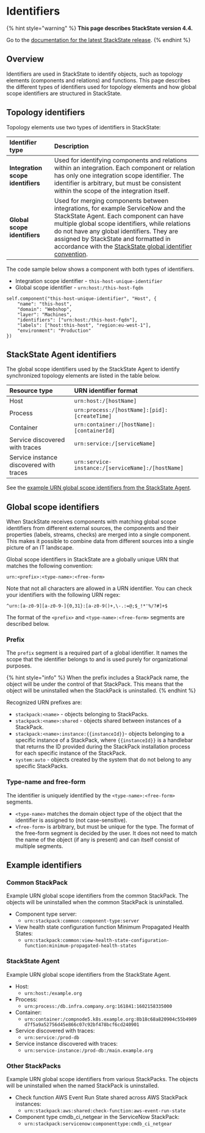 # Identifiers

{% hint style="warning" %}
**This page describes StackState version 4.4.**

Go to the [documentation for the latest StackState release](https://docs.stackstate.com/).
{% endhint %}

## Overview

Identifiers are used in StackState to identify objects, such as topology elements \(components and relations\) and functions. This page describes the different types of identifiers used for topology elements and how global scope identifiers are structured in StackState.

## Topology identifiers

Topology elements use two types of identifiers in StackState:

| Identifier type | Description |
| :--- | :--- |
| **Integration scope identifiers** | Used for identifying components and relations within an integration. Each component or relation has only one integration scope identifier. The identifier is arbitrary, but must be consistent within the scope of the integration itself. |
| **Global scope identifiers** | Used for merging components between integrations, for example ServiceNow and the StackState Agent. Each component can have multiple global scope identifiers, while relations do not have any global identifiers. They are assigned by StackState and formatted in accordance with the [StackState global identifier convention](identifiers.md#global-scope-identifiers). |

The code sample below shows a component with both types of identifiers.

* Integration scope identifier - `this-host-unique-identifier`
* Global scope identifier - `urn:host:/this-host-fqdn`

```text
self.component("this-host-unique-identifier", "Host", {
    "name": "this-host",
    "domain": "Webshop",
    "layer": "Machines",
    "identifiers": ["urn:host:/this-host-fqdn"],
    "labels": ["host:this-host", "region:eu-west-1"],
    "environment": "Production"
})
```

## StackState Agent identifiers

The global scope identifiers used by the StackState Agent to identify synchronized topology elements are listed in the table below.

| Resource type | URN identifier format |
| :--- | :--- |
| Host | `urn:host:/[hostName]` |
| Process | `urn:process:/[hostName]:[pid]:[createTime]` |
| Container | `urn:container:/[hostName]:[containerId]` |
| Service discovered with traces | `urn:service:/[serviceName]` |
| Service instance discovered with traces | `urn:service-instance:/[serviceName]:/[hostName]` |

See the [example URN global scope identifiers from the StackState Agent](identifiers.md#stackstate-agent).

## Global scope identifiers

When StackState receives components with matching global scope identifiers from different external sources, the components and their properties \(labels, streams, checks\) are merged into a single component. This makes it possible to combine data from different sources into a single picture of an IT landscape.

Global scope identifiers in StackState are a globally unique URN that matches the following convention:

```text
urn:<prefix>:<type-name>:<free-form>
```

Note that not all characters are allowed in a URN identifier. You can check your identifiers with the following URN regex:

```text
^urn:[a-z0-9][a-z0-9-]{0,31}:[a-z0-9()+,\-.:=@;$_!*'%/?#]+$
```

The format of the `<prefix>` and `<type-name>:<free-form>` segments are described below.

### Prefix

The `prefix` segment is a required part of a global identifier. It names the scope that the identifier belongs to and is used purely for organizational purposes.

{% hint style="info" %}
When the prefix includes a StackPack name, the object will be under the control of that StackPack. This means that the object will be uninstalled when the StackPack is uninstalled.
{% endhint %}

Recognized URN prefixes are:

* `stackpack:<name>` - objects belonging to StackPacks.
* `stackpack:<name>:shared` - objects shared between instances of a StackPack.
* `stackpack:<name>:instance:{{instanceId}}`- objects belonging to a specific instance of a StackPack, where `{{instanceId}}` is a handlebar that returns the ID provided during the StackPack installation process for each specific instance of the StackPack.
* `system:auto` - objects created by the system that do not belong to any specific StackPacks.

### Type-name and free-form

The identifier is uniquely identified by the `<type-name>:<free-form>` segments.

* `<type-name>` matches the domain object type of the object that the identifier is assigned to \(not case-sensitive\). 
* `<free-form>` is arbitrary, but must be unique for the type. The format of the free-form segment is decided by the user. It does not need to match the name of the object \(if any is present\) and can itself consist of multiple segments.

## Example identifiers

### Common StackPack

Example URN global scope identifiers from the common StackPack. The objects will be uninstalled when the common StackPack is uninstalled.

* Component type server:
  * `urn:stackpack:common:component-type:server` 
* View health state configuration function Minimum Propagated Health States:
  * `urn:stackpack:common:view-health-state-configuration-function:minimum-propagated-health-states`

### StackState Agent

Example URN global scope identifiers from the StackState Agent.

* Host:
  * `urn:host:/example.org`
* Process:
  * `urn:process:/db.infra.company.org:161841:1602158335000`
* Container:
  * `urn:container:/compnode5.k8s.example.org:8b18c68a820904c55b4909d7f5a9a52756d45e866c07c92bf478bcf6cd240901`
* Service discovered with traces:
  * `urn:service:/prod-db` 
* Service instance discovered with traces:
  * `urn:service-instance:/prod-db:/main.example.org`

### Other StackPacks

Example URN global scope identifiers from various StackPacks. The objects will be uninstalled when the named StackPack is uninstalled.

* Check function AWS Event Run State shared across AWS StackPack instances:
  * `urn:stackpack:aws:shared:check-function:aws-event-run-state`
* Component type cmdb\_ci\_netgear in the ServiceNow StackPack:
  * `urn:stackpack:servicenow:componenttype:cmdb_ci_netgear`

